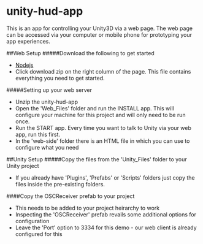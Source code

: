 # unity-hud-app

This is an app for controlling your Unity3D via a web page. The web page can be accessed via your computer or mobile phone for prototyping your app experiences.


##Web Setup
#####Download the following to get started
- [Nodejs](http://nodejs.org)
- Click download zip on the right column of the page. This file contains everything you need to get started.

#####Setting up your web server
- Unzip the unity-hud-app 
- Open the 'Web_Files' folder and run the INSTALL app. This will configure your machine for this project and will only need to be run once.
- Run the START app. Every time you want to talk to Unity via your web app, run this first.
- In the 'web-side' folder there is an HTML file in which you can use to configure what you need

##Unity Setup
#####Copy the files from the 'Unity_Files' folder to your Unity project
- If you already have 'Plugins', 'Prefabs' or 'Scripts' folders just copy the files inside the pre-existing folders.

####Copy the OSCReceiver prefab to your project
- This needs to be added to your project heirarchy to work
- Inspecting the 'OSCReceiver' prefab revails some additional options for configuration
- Leave the 'Port' option to 3334 for this demo - our web client is already configured for this
